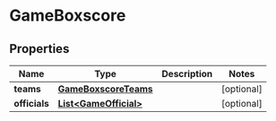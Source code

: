 

# GameBoxscore


## Properties

| Name | Type | Description | Notes |
|------------ | ------------- | ------------- | -------------|
|**teams** | [**GameBoxscoreTeams**](GameBoxscoreTeams.md) |  |  [optional] |
|**officials** | [**List&lt;GameOfficial&gt;**](GameOfficial.md) |  |  [optional] |



